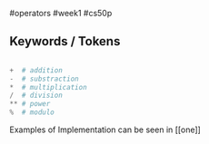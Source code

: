 #operators #week1 #cs50p 

## Keywords / Tokens 

```python 

+  # addition
-  # substraction
*  # multiplication
/  # division
** # power
%  # modulo

```

Examples of Implementation can be seen in [[one]] 